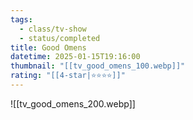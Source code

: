```yaml
---
tags:
  - class/tv-show
  - status/completed
title: Good Omens
datetime: 2025-01-15T19:16:00
thumbnail: "[[tv_good_omens_100.webp]]"
rating: "[[4-star|⭐️⭐️⭐️⭐️]]"
---
```

![[tv_good_omens_200.webp]]